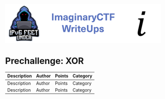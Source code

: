 ![ImaginaryCTF](../../banner.png)

# Prechallenge: XOR

|Description|Author|Points|Category|
|---|---|---|---|
|Description|Author|Points|Category|
|Description|Author|Points|Category|